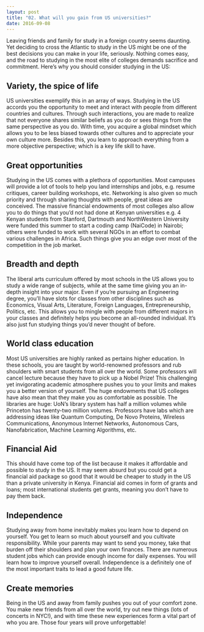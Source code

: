 ```yaml
---
layout: post 
title: "02. What will you gain from US universities?"
date: 2016-09-08
---
```


Leaving friends and family for study in a foreign country seems daunting. Yet deciding to cross the Atlantic to study in the US might be one of the best decisions you can make in your life, seriously. Nothing comes easy, and the road to studying in the most elite of colleges demands sacrifice and commitment. Here’s why you should consider studying in the US:

## Variety, the spice of life

US universities exemplify this in an array of ways. Studying in the US accords you the opportunity to meet and interact with people from different countries and cultures. Through such interactions, you are made to realize that not everyone shares similar beliefs as you do or sees things from the same perspective as you do. With time, you acquire a global mindset which allows you to be less biased towards other cultures and to appreciate your own culture more. Besides this, you learn to approach everything from a more objective perspective; which is a key life skill to have.

## Great opportunities

Studying in the US comes with a plethora of opportunities. Most campuses will provide a lot of tools to help you land internships and jobs, e.g. resume critiques, career building workshops, etc. Networking is also given so much priority and through sharing thoughts with people, great ideas are conceived. The massive financial endowments of most colleges also allow you to do things that you’d not had done at Kenyan universities e.g. 4 Kenyan students from Stanford, Dartmouth and NorthWestern University were funded this summer to start a coding camp (NaiCode) in Nairobi; others were funded to work with several NGOs in an effort to combat various challenges in Africa. Such things give you an edge over most of the competition in the job market.

## Breadth and depth

The liberal arts curriculum offered by most schools in the US allows you to study a wide range of subjects, while at the same time giving you an in-depth insight into your major. Even if you’re pursuing an Engineering degree, you’ll have slots for classes from other disciplines such as Economics, Visual Arts, Literature, Foreign Languages, Entrepreneurship, Politics, etc. This allows you to mingle with people from different majors in your classes and definitely helps you become an all-rounded individual. It’s also just fun studying things you’d never thought of before.

## World class education

Most US universities are highly ranked as pertains higher education. In these schools, you are taught by world-renowned professors and rub shoulders with smart students from all over the world. Some professors will cancel lecture because they have to pick up a Nobel Prize! This challenging yet invigorating academic atmosphere pushes you to your limits and makes you a better version of yourself. The huge endowments that US colleges have also mean that they make you as comfortable as possible. The libraries are huge: UoN’s library system has half a million volumes while Princeton has twenty-two million volumes. Professors have labs which are addressing ideas like Quantum Computing, De Novo Proteins, Wireless Communications, Anonymous Internet Networks, Autonomous Cars, Nanofabrication, Machine Learning Algorithms, etc.

## Financial Aid

This should have come top of the list because it makes it affordable and possible to study in the US. It may seem absurd but you could get a financial aid package so good that it would be cheaper to study in the US than a private university in Kenya. Financial aid comes in form of grants and loans; most international students get grants, meaning you don’t have to pay them back.

## Independence

Studying away from home inevitably makes you learn how to depend on yourself. You get to learn so much about yourself and you cultivate responsibility. While your parents may want to send you money, take that burden off their shoulders and plan your own finances. There are numerous student jobs which can provide enough income for daily expenses. You will learn how to improve yourself overall. Independence is a definitely one of the most important traits to lead a good future life.

## Create memories

Being in the US and away from family pushes you out of your comfort zone. You make new friends from all over the world, try out new things (lots of concerts in NYC!), and with time these new experiences form a vital part of who you are. Those four years will prove unforgettable!
